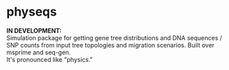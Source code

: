 # physeqs
**IN DEVELOPMENT:**  
Simulation package for getting gene tree distributions and DNA sequences / SNP counts from input tree topologies and migration scenarios. Built over msprime and seq-gen.  
It's pronounced like "physics."
